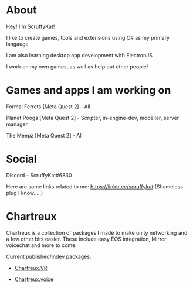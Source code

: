 # About

Hey! I'm ScruffyKat!

I like to create games, tools and extensions using C# as my primary langauge

I am also learning desktop app development with ElectronJS

I work on my own games, as well as help out other people!

# Games and apps I am working on

Formal Ferrets [Meta Quest 2] - All

Planet Poogs [Meta Quest 2] - Scripter, in-engine-dev, modeller, server manager

The Meepz [Meta Quest 2] - All

# Social

Discord - ScruffyKat#6830

Here are some links related to me: https://linktr.ee/scruffykat
(Shameless plug I know.....)

# Chartreux

Chartreux is a collection of packages I made to make unity networking and a few other bits easier. These include easy EOS integration, Mirror voicechat and more to come.

Current published/indev packages:

- [Chartreux.VR](https://github.com/TheScruffyKat/chartreux.vr)

- [Chartreux.voice](https://github.com/TheScruffyKat/chartreux.voice)
